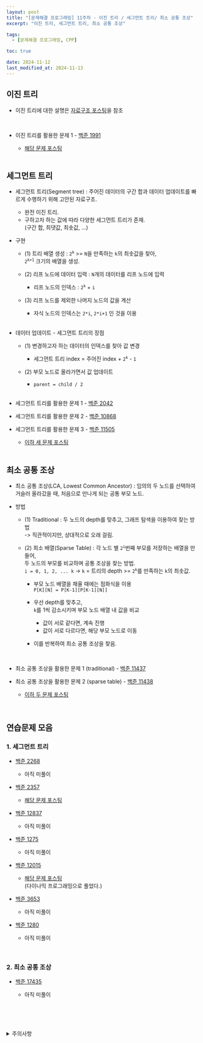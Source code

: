 ```yaml
---
layout: post
title: "[문제해결 프로그래밍] 11주차 - 이진 트리 / 세그먼트 트리/ 최소 공통 조상"
excerpt: "이진 트리, 세그먼트 트리, 최소 공통 조상"

tags:
  - [문제해결 프로그래밍, CPP]

toc: true

date: 2024-11-12
last_modified_at: 2024-11-13
---
```

## 이진 트리
- 이진 트리에 대한 설명은 [자료구조 포스팅][def]을 참조  

<br>

- 이진 트리를 활용한 문제 1 - [백준 1991][def2]  

  - [해당 문제 포스팅][def3]  

  <br>

## 세그먼트 트리
- 세그먼트 트리(Segment tree) : 주어진 데이터의 구간 합과 데이터 업데이트를 빠르게 수행하기 위해 고안된 자료구조.
  - 완전 이진 트리.
  - 구하고자 하는 값에 따라 다양한 세그먼트 트리가 존재.  
  (구간 합, 최댓값, 최솟값, ...)  

- 구현
  - (1) 트리 배열 생성 : `2`<sup>`k`</sup> >= `N`을 만족하는 `k`의 최솟값을 찾아,  
    `2`<sup>`k+1`</sup> 크기의 배열을 생성.  

  - (2) 리프 노드에 데이터 입력 : `N`개의 데이터를 리프 노드에 입력  
    - 리프 노드의 인덱스 : `2`<sup>`k`</sup> + `i`

  - (3) 리프 노드를 제외한 나머지 노드의 값을 계산  
    - 자식 노드의 인덱스는 `2*i`, `2*i+1` 인 것을 이용  

    <br>

- 데이터 업데이트 - 세그먼트 트리의 장점
  - (1) 변경하고자 하는 데이터의 인덱스를 찾아 값 변경  
    - 세그먼트 트리 index = 주어진 index + `2`<sup>`k`</sup> - `1`  
  - (2) 부모 노드로 올라가면서 값 업데이트  
    - `parent = child / 2`  

    <br>

- 세그먼트 트리를 활용한 문제 1 - [백준 2042][def4]  

- 세그먼트 트리를 활용한 문제 2 - [백준 10868][def5]  

- 세그먼트 트리를 활용한 문제 3 - [백준 11505][def6]  

  - [이하 세 문제 포스팅][def14]

  <br>

## 최소 공통 조상
- 최소 공통 조상(LCA, Lowest Common Ancestor) : 임의의 두 노드를 선택하여 거슬러 올라갔을 때, 처음으로 만나게 되는 공통 부모 노드.  

- 방법
  - (1) Traditional : 두 노드의 depth를 맞추고, 그래프 탐색을 이용하여 찾는 방법  
  -> 직관적이지만, 상대적으로 오래 걸림.  
  - (2) 희소 배열(Sparse Table) : 각 노드 별 `2`<sup>`i`</sup>번째 부모를 저장하는 배열을 만들어,  
    두 노드의 부모를 비교하며 공통 조상을 찾는 방법.  
    `i = 0, 1, 2, ... k` -> `k` = 트리의 depth >= `2`<sup>`k`</sup>를 만족하는 `k`의 최솟값.  

      - 부모 노드 배열을 채울 때에는 점화식을 이용  
      `P[K][N] = P[K-1][P[K-1][N]]`  

      - 우선 depth를 맞추고,  
      `k`를 1씩 감소시키며 부모 노드 배열 내 값을 비교  
        - 값이 서로 같다면, 계속 진행
        - 값이 서로 다르다면, 해당 부모 노드로 이동

      - 이를 반복하여 최소 공통 조상을 찾음.  

<br>

- 최소 공통 조상을 활용한 문제 1 (traditional) - [백준 11437][def15]

- 최소 공통 조상을 활용한 문제 2 (sparse table) - [백준 11438][def16]

  - [이하 두 문제 포스팅][def18]

<br>

## 연습문제 모음
### 1. 세그먼트 트리
- [백준 2268][def7]  

  - 아직 미풀이

- [백준 2357][def8]  

  - [해당 문제 포스팅][def20]

- [백준 12837][def9]  

  - 아직 미풀이

- [백준 1275][def10]  

  - 아직 미풀이

- [백준 12015][def11]  

  - [해당 문제 포스팅][def19]  
  (다이나믹 프로그래밍으로 풀었다.)  

- [백준 3653][def12]  

  - 아직 미풀이

- [백준 1280][def13]  

  - 아직 미풀이

<br>

### 2. 최소 공통 조상
- [백준 17435][def17]  

  - 아직 미풀이

<br>
<br>
<br>
<br>
<details>
<summary>주의사항</summary>
<div markdown="1">

이 포스팅은 강원대학교 이다영 교수님의 문제해결 프로그래밍 수업을 들으며 내용을 정리 한 것입니다.  
수업 내용에 대한 저작권은 교수님께 있으니,  
다른 곳으로의 무분별한 내용 복사를 자제해 주세요.

</div>
</details>

[def]: https://orbit3230.github.io/2024/04/29/DS_week9/#3-%EC%9D%B4%EC%A7%84-%ED%8A%B8%EB%A6%AC
[def2]: https://www.acmicpc.net/problem/1991
[def3]: https://orbit3230.github.io/2024/07/10/Daily_Backjoon/
[def4]: https://www.acmicpc.net/problem/2042
[def5]: https://www.acmicpc.net/problem/10868
[def6]: https://www.acmicpc.net/problem/11505
[def7]: https://www.acmicpc.net/problem/2268
[def8]: https://www.acmicpc.net/problem/2357
[def9]: https://www.acmicpc.net/problem/12837
[def10]: https://www.acmicpc.net/problem/1275
[def11]: https://www.acmicpc.net/problem/12015
[def12]: https://www.acmicpc.net/problem/3653
[def13]: https://www.acmicpc.net/problem/1280
[def14]: https://orbit3230.github.io/2024/11/13/Daily_Backjoon/
[def15]: https://www.acmicpc.net/problem/11437
[def16]: https://www.acmicpc.net/problem/11438
[def17]: https://www.acmicpc.net/problem/17435
[def18]: https://orbit3230.github.io/2024/11/16/Daily_Backjoon/
[def19]: https://orbit3230.github.io/2024/10/27/Daily_Backjoon/
[def20]: https://orbit3230.github.io/2024/11/19/Daily_Backjoon/